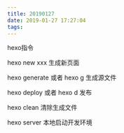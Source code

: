 ```yaml
---
title: 20190127
date: 2019-01-27 17:27:04
tags:
---
```

hexo指令 

hexo new xxx 生成新页面

hexo generate 或者 hexo g 生成源文件

hexo deploy 或者 hexo d 发布

hexo clean 清除生成文件

hexo server 本地启动开发环境